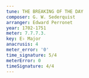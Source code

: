 ```yaml
---
tune: THE BREAKING OF THE DAY
composer: G. W. Sederquist
arranger: Edward Perronet
year: 1702-1751
meter: 7.7.7.3.
key: E♭ Major
anacrusis: 4
meter_error: '0'
time_signature: 5/4
meterError: 0
timeSignature: 4/4
---
```

